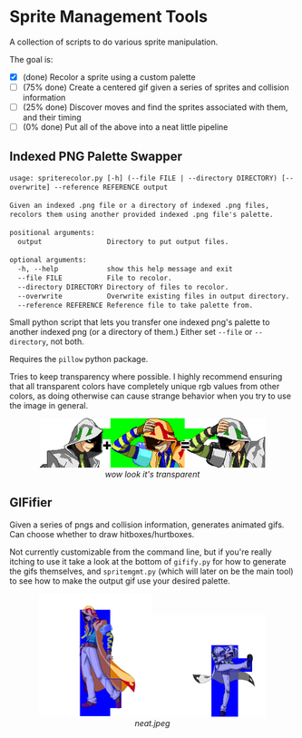 # Sprite Management Tools

A collection of scripts to do various sprite manipulation.

The goal is:
- [x] (done) Recolor a sprite using a custom palette
- [ ] (75% done) Create a centered gif given a series of sprites and collision information
- [ ] (25% done) Discover moves and find the sprites associated with them, and their timing
- [ ] (0% done) Put all of the above into a neat little pipeline

## Indexed PNG Palette Swapper

```
usage: spriterecolor.py [-h] (--file FILE | --directory DIRECTORY) [--overwrite] --reference REFERENCE output

Given an indexed .png file or a directory of indexed .png files, recolors them using another provided indexed .png file's palette.

positional arguments:
  output                Directory to put output files.

optional arguments:
  -h, --help            show this help message and exit
  --file FILE           File to recolor.
  --directory DIRECTORY Directory of files to recolor.
  --overwrite           Overwrite existing files in output directory.
  --reference REFERENCE Reference file to take palette from.
```

Small python script that lets you transfer one indexed png's palette to another indexed png (or a directory of them.) Either set `--file` or `--directory`, not both.

Requires the `pillow` python package.

Tries to keep transparency where possible. I highly recommend ensuring that all transparent colors have completely unique rgb values from other colors, as doing otherwise can cause strange behavior when you try to use the image in general.

<p align="center">
  <img src="ex.png" /> <br>
  <i>wow look it's transparent</i>
</p>

## GIFifier

Given a series of pngs and collision information, generates animated gifs. Can choose whether to draw hitboxes/hurtboxes.

Not currently customizable from the command line, but if you're really itching to use it take a look at the bottom of `gifify.py` for how to generate the gifs themselves, and `spritemgmt.py` (which will later on be the main tool) to see how to make the output gif use your desired palette.

<p align="center">
  <img src="test.gif" width="200px" /><img src="test_backthrow.gif" width="200px" /><br>
  <i>neat.jpeg</i>
</p>